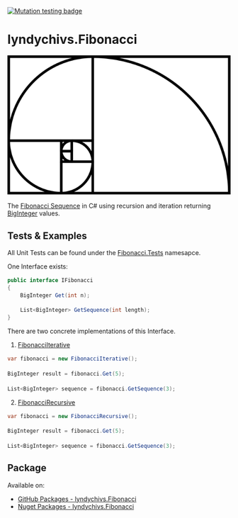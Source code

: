 [![Mutation testing badge](https://img.shields.io/endpoint?style=for-the-badge&url=https%3A%2F%2Fbadge-api.stryker-mutator.io%2FFibonacci)](https://dashboard.stryker-mutator.io/reports/github.com/lyndychivs/Fibonacci/master)

# lyndychivs.Fibonacci

![The Fibonacci Sequence as image](https://raw.githubusercontent.com/lyndychivs/Fibonacci/master/Resources/fibonacci.png)

The [Fibonacci Sequence](https://en.wikipedia.org/wiki/Fibonacci_sequence) in C# using recursion and iteration returning [BigInteger](https://learn.microsoft.com/en-us/dotnet/api/system.numerics.biginteger) values.

## Tests & Examples
All Unit Tests can be found under the [Fibonacci.Tests](https://github.com/lyndychivs/Fibonacci/tree/master/Fibonacci.Tests) namesapce.

One Interface exists:

```csharp
public interface IFibonacci
{
    BigInteger Get(int n);

    List<BigInteger> GetSequence(int length);
}
```

There are two concrete implementations of this Interface.
1. [FibonacciIterative](https://github.com/lyndychivs/Fibonacci/blob/master/Fibonacci/FibonacciIterative.cs)

```csharp
var fibonacci = new FibonacciIterative();

BigInteger result = fibonacci.Get(5);

List<BigInteger> sequence = fibonacci.GetSequence(3);
```

2. [FibonacciRecursive](https://github.com/lyndychivs/Fibonacci/blob/master/Fibonacci/FibonacciRecursive.cs)

```csharp
var fibonacci = new FibonacciRecursive();

BigInteger result = fibonacci.Get(5);

List<BigInteger> sequence = fibonacci.GetSequence(3);
```

## Package
Available on:
- [GitHub Packages - lyndychivs.Fibonacci](https://github.com/lyndychivs/Fibonacci/pkgs/nuget/lyndychivs.Fibonacci)
- [Nuget Packages - lyndychivs.Fibonacci](https://www.nuget.org/packages/lyndychivs.Fibonacci/)
